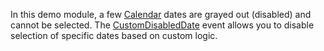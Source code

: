 In this demo module, a few [Calendar](https://docs.devexpress.com/Blazor/DevExpress.Blazor.DxCalendar-1) dates are grayed out (disabled) and cannot be selected. The [CustomDisabledDate](https://docs.devexpress.com/Blazor/DevExpress.Blazor.DxCalendar-1.CustomDisabledDate) event allows you to disable selection of specific dates based on custom logic.
